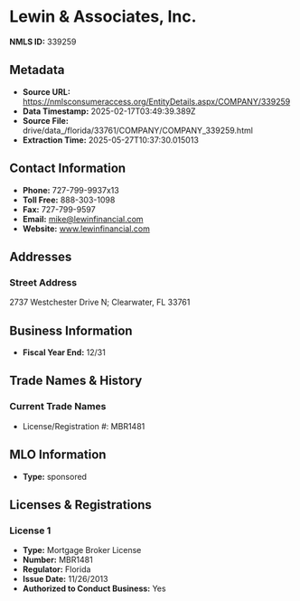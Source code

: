 # Lewin & Associates, Inc.

**NMLS ID:** 339259

## Metadata
- **Source URL:** https://nmlsconsumeraccess.org/EntityDetails.aspx/COMPANY/339259
- **Data Timestamp:** 2025-02-17T03:49:39.389Z
- **Source File:** drive/data_/florida/33761/COMPANY/COMPANY_339259.html
- **Extraction Time:** 2025-05-27T10:37:30.015013

## Contact Information
- **Phone:** 727-799-9937x13
- **Toll Free:** 888-303-1098
- **Fax:** 727-799-9597
- **Email:** mike@lewinfinancial.com
- **Website:** www.lewinfinancial.com

## Addresses
### Street Address
2737 Westchester Drive N; Clearwater, FL 33761

## Business Information
- **Fiscal Year End:** 12/31

## Trade Names & History
### Current Trade Names
- License/Registration #: MBR1481

## MLO Information
- **Type:** sponsored

## Licenses & Registrations

### License 1
- **Type:** Mortgage Broker License
- **Number:** MBR1481
- **Regulator:** Florida
- **Issue Date:** 11/26/2013
- **Authorized to Conduct Business:** Yes

